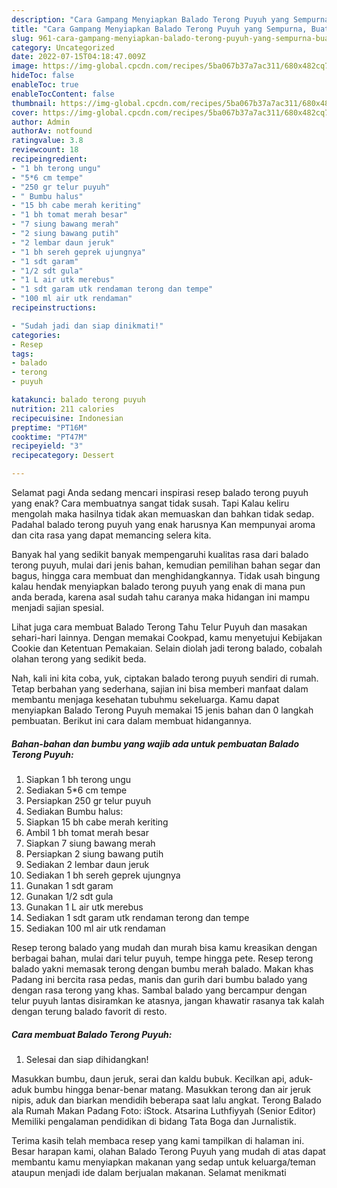```yaml
---
description: "Cara Gampang Menyiapkan Balado Terong Puyuh yang Sempurna, Buat Buka Puasa}"
title: "Cara Gampang Menyiapkan Balado Terong Puyuh yang Sempurna, Buat Buka Puasa}"
slug: 961-cara-gampang-menyiapkan-balado-terong-puyuh-yang-sempurna-buat-buka-puasa
category: Uncategorized
date: 2022-07-15T04:18:47.009Z
image: https://img-global.cpcdn.com/recipes/5ba067b37a7ac311/680x482cq70/balado-terong-puyuh-foto-resep-utama.jpg
hideToc: false
enableToc: true
enableTocContent: false
thumbnail: https://img-global.cpcdn.com/recipes/5ba067b37a7ac311/680x482cq70/balado-terong-puyuh-foto-resep-utama.jpg
cover: https://img-global.cpcdn.com/recipes/5ba067b37a7ac311/680x482cq70/balado-terong-puyuh-foto-resep-utama.jpg
author: Admin
authorAv: notfound
ratingvalue: 3.8
reviewcount: 18
recipeingredient:
- "1 bh terong ungu"
- "5*6 cm tempe"
- "250 gr telur puyuh"
- " Bumbu halus"
- "15 bh cabe merah keriting"
- "1 bh tomat merah besar"
- "7 siung bawang merah"
- "2 siung bawang putih"
- "2 lembar daun jeruk"
- "1 bh sereh geprek ujungnya"
- "1 sdt garam"
- "1/2 sdt gula"
- "1 L air utk merebus"
- "1 sdt garam utk rendaman terong dan tempe"
- "100 ml air utk rendaman"
recipeinstructions:

- "Sudah jadi dan siap dinikmati!"
categories:
- Resep
tags:
- balado
- terong
- puyuh

katakunci: balado terong puyuh 
nutrition: 211 calories
recipecuisine: Indonesian
preptime: "PT16M"
cooktime: "PT47M"
recipeyield: "3"
recipecategory: Dessert

---
```



Selamat pagi Anda sedang mencari inspirasi resep balado terong puyuh yang enak? Cara membuatnya sangat tidak susah. Tapi Kalau keliru mengolah maka hasilnya tidak akan memuaskan dan bahkan tidak sedap. Padahal balado terong puyuh yang enak harusnya Kan mempunyai aroma dan cita rasa yang dapat memancing selera kita.


Banyak hal yang sedikit banyak mempengaruhi kualitas rasa dari balado terong puyuh, mulai dari jenis bahan, kemudian pemilihan bahan segar dan bagus, hingga cara membuat dan menghidangkannya. Tidak usah bingung kalau hendak menyiapkan balado terong puyuh yang enak di mana pun anda berada, karena asal sudah tahu caranya maka hidangan ini mampu menjadi sajian spesial.

Lihat juga cara membuat Balado Terong Tahu Telur Puyuh dan masakan sehari-hari lainnya. Dengan memakai Cookpad, kamu menyetujui Kebijakan Cookie dan Ketentuan Pemakaian. Selain diolah jadi terong balado, cobalah olahan terong yang sedikit beda.


Nah, kali ini kita coba, yuk, ciptakan balado terong puyuh sendiri di rumah. Tetap berbahan yang sederhana, sajian ini bisa memberi manfaat dalam membantu menjaga kesehatan tubuhmu sekeluarga. Kamu dapat menyiapkan Balado Terong Puyuh memakai 15 jenis bahan dan 0 langkah pembuatan. Berikut ini cara dalam membuat hidangannya.

<!--inarticleads1-->

##### Bahan-bahan dan bumbu yang wajib ada untuk pembuatan Balado Terong Puyuh:

1. Siapkan 1 bh terong ungu
1. Sediakan 5*6 cm tempe
1. Persiapkan 250 gr telur puyuh
1. Sediakan  Bumbu halus:
1. Siapkan 15 bh cabe merah keriting
1. Ambil 1 bh tomat merah besar
1. Siapkan 7 siung bawang merah
1. Persiapkan 2 siung bawang putih
1. Sediakan 2 lembar daun jeruk
1. Sediakan 1 bh sereh geprek ujungnya
1. Gunakan 1 sdt garam
1. Gunakan 1/2 sdt gula
1. Gunakan 1 L air utk merebus
1. Sediakan 1 sdt garam utk rendaman terong dan tempe
1. Sediakan 100 ml air utk rendaman


Resep terong balado yang mudah dan murah bisa kamu kreasikan dengan berbagai bahan, mulai dari telur puyuh, tempe hingga pete. Resep terong balado yakni memasak terong dengan bumbu merah balado. Makan khas Padang ini bercita rasa pedas, manis dan gurih dari bumbu balado yang dengan rasa terong yang khas. Sambal balado yang bercampur dengan telur puyuh lantas disiramkan ke atasnya, jangan khawatir rasanya tak kalah dengan terung balado favorit di resto. 

<!--inarticleads2-->

##### Cara membuat Balado Terong Puyuh:


1. Selesai dan siap dihidangkan!

Masukkan bumbu, daun jeruk, serai dan kaldu bubuk. Kecilkan api, aduk-aduk bumbu hingga benar-benar matang. Masukkan terong dan air jeruk nipis, aduk dan biarkan mendidih beberapa saat lalu angkat. Terong Balado ala Rumah Makan Padang Foto: iStock. Atsarina Luthfiyyah (Senior Editor) Memiliki pengalaman pendidikan di bidang Tata Boga dan Jurnalistik. 

Terima kasih telah membaca resep yang kami tampilkan di halaman ini. Besar harapan kami, olahan Balado Terong Puyuh yang mudah di atas dapat membantu kamu menyiapkan makanan yang sedap untuk keluarga/teman ataupun menjadi ide dalam berjualan makanan. Selamat menikmati
